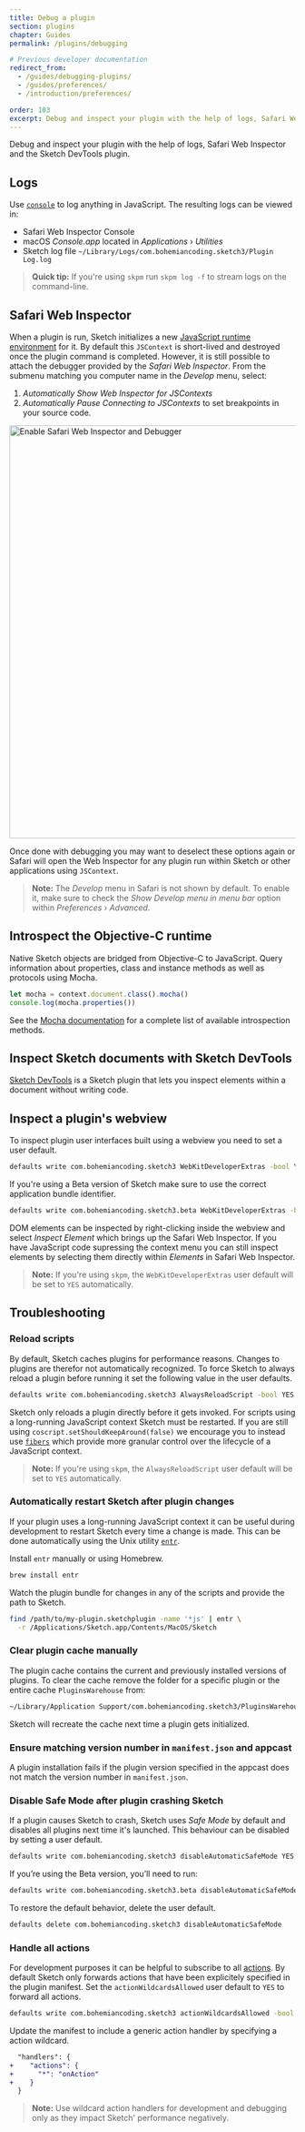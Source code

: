 ```yaml
---
title: Debug a plugin
section: plugins
chapter: Guides
permalink: /plugins/debugging

# Previous developer documentation
redirect_from:
  - /guides/debugging-plugins/
  - /guides/preferences/
  - /introduction/preferences/

order: 103
excerpt: Debug and inspect your plugin with the help of logs, Safari Web Inspector and the Sketch DevTools plugin
---
```


Debug and inspect your plugin with the help of logs, Safari Web Inspector and the Sketch DevTools plugin.

## Logs

Use [`console`](https://developer.mozilla.org/en-US/docs/Web/API/console) to log anything in JavaScript. The resulting logs can be viewed in:

- Safari Web Inspector Console
- macOS _Console.app_ located in _Applications_ › _Utilities_
- Sketch log file `~/Library/Logs/com.bohemiancoding.sketch3/Plugin Log.log`

> **Quick tip:** If you're using `skpm` run `skpm log -f` to stream logs on the command-line.

## Safari Web Inspector

When a plugin is run, Sketch initializes a new [JavaScript runtime environment](/plugins/javascript-environment) for it. By default this `JSContext` is short-lived and destroyed once the plugin command is completed. However, it is still possible to attach the debugger provided by the _Safari Web Inspector_. From the submenu matching you computer name in the _Develop_ menu, select:

1. _Automatically Show Web Inspector for JSContexts_
2. _Automatically Pause Connecting to JSContexts_ to set breakpoints in your source code.

<img src="/images/developer/safari-develop-menu-inspector.png"
     alt="Enable Safari Web Inspector and Debugger"
     width="726" />

Once done with debugging you may want to deselect these options again or Safari will open the Web Inspector for any plugin run within Sketch or other applications using `JSContext`.

> **Note:** The _Develop_ menu in Safari is not shown by default. To enable it, make sure to check the _Show Develop menu in menu bar_ option within _Preferences_ › _Advanced_.

## Introspect the Objective-C runtime

Native Sketch objects are bridged from Objective-C to JavaScript. Query information about properties, class and instance methods as well as protocols using Mocha.

```js
let mocha = context.document.class().mocha()
console.log(mocha.properties())
```

See the [Mocha documentation](https://github.com/logancollins/Mocha#introspecting-the-objective-c-runtime) for a complete list of available introspection methods.

## Inspect Sketch documents with Sketch DevTools

[Sketch DevTools](https://github.com/skpm/sketch-dev-tools) is a Sketch plugin that lets you inspect elements within a document without writing code.

## Inspect a plugin's webview

To inspect plugin user interfaces built using a webview you need to set a user default.

```sh
defaults write com.bohemiancoding.sketch3 WebKitDeveloperExtras -bool YES
```

If you're using a Beta version of Sketch make sure to use the correct application bundle identifier.

```sh
defaults write com.bohemiancoding.sketch3.beta WebKitDeveloperExtras -bool YES
```

DOM elements can be inspected by right-clicking inside the webview and select _Inspect Element_ which brings up the Safari Web Inspector. If you have JavaScript code supressing the context menu you can still inspect elements by selecting them directly within _Elements_ in Safari Web Inspector.

> **Note:** If you're using `skpm`, the `WebKitDeveloperExtras` user default will be set to `YES` automatically.

## Troubleshooting

### Reload scripts

By default, Sketch caches plugins for performance reasons. Changes to plugins are therefor not automatically recognized. To force Sketch to always reload a plugin before running it set the following value in the user defaults.

```sh
defaults write com.bohemiancoding.sketch3 AlwaysReloadScript -bool YES
```

Sketch only reloads a plugin directly before it gets invoked. For scripts using a long-running JavaScript context Sketch must be restarted. If you are still using `coscript.setShouldKeepAround(false)` we encourage you to instead use [`fibers`](https://developer.sketch.com/reference/api/#async) which provide more granular control over the lifecycle of a JavaScript context.

> **Note:** If you're using `skpm`, the `AlwaysReloadScript` user default will be set to `YES` automatically.

### Automatically restart Sketch after plugin changes

If your plugin uses a long-running JavaScript context it can be useful during development to restart Sketch every time a change is made. This can be done automatically using the Unix utility [`entr`](http://entrproject.org).

Install `entr` manually or using Homebrew.

```sh
brew install entr
```

Watch the plugin bundle for changes in any of the scripts and provide the path to Sketch.

```sh
find /path/to/my-plugin.sketchplugin -name '*js' | entr \
  -r /Applications/Sketch.app/Contents/MacOS/Sketch
```

### Clear plugin cache manually

The plugin cache contains the current and previously installed versions of plugins. To clear the cache remove the folder for a specific plugin or the entire cache `PluginsWarehouse` from:

```sh
~/Library/Application Support/com.bohemiancoding.sketch3/PluginsWarehouse
```

Sketch will recreate the cache next time a plugin gets initialized.

### Ensure matching version number in `manifest.json` and appcast

A plugin installation fails if the plugin version specified in the appcast does not match the version number in `manifest.json`.

### Disable Safe Mode after plugin crashing Sketch

If a plugin causes Sketch to crash, Sketch uses _Safe Mode_ by default and disables all plugins next time it's launched. This behaviour can be disabled by setting a user default.

```sh
defaults write com.bohemiancoding.sketch3 disableAutomaticSafeMode YES
```

If you’re using the Beta version, you’ll need to run:

```sh
defaults write com.bohemiancoding.sketch3.beta disableAutomaticSafeMode YES
```

To restore the default behavior, delete the user default.

```sh
defaults delete com.bohemiancoding.sketch3 disableAutomaticSafeMode
```

### Handle all actions

For development purposes it can be helpful to subscribe to all [actions](/reference/action/). By default Sketch only forwards actions that have been explicitely specified in the plugin manifest. Set the `actionWildcardsAllowed` user default to `YES` to forward all actions.

```sh
defaults write com.bohemiancoding.sketch3 actionWildcardsAllowed -bool YES
```

Update the manifest to include a generic action handler by specifying a action wildcard.

```diff
  "handlers": {
+    "actions": {
+      "*": "onAction"
+    }
  }
```

> **Note:** Use wildcard action handlers for development and debugging only as they impact Sketch' performance negatively.
